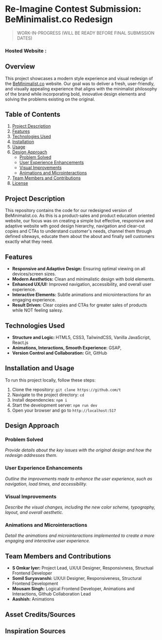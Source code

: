 # Re-Imagine Contest Submission: BeMinimalist.co Redesign

> WORK-IN-PROGRESS (WILL BE READY BEFORE FINAL SUBMISSION DATES)

### Hosted Website :

## Overview
This project showcases a modern style experience and visual redesign of the [BeMinimalist.co](https://beminimalist.co/) website. Our goal was to deliver a fresh, user-friendly, and visually appealing experience that aligns with the minimalist philosophy of the brand while incorporating bold, innovative design elements and solving the problems existing on the original.

## Table of Contents
1. [Project Description](#project-description)
2. [Features](#features)
3. [Technologies Used](#technologies-used)
4. [Installation](#installation)
5. [Usage](#usage)
6. [Design Approach](#design-approach)
    - [Problem Solved](#problem-solved)
    - [User Experience Enhancements](#user-experience-enhancements)
    - [Visual Improvements](#visual-improvements)
    - [Animations and Microinteractions](#animations-and-microinteractions)
7. [Team Members and Contributions](#team-members-and-contributions)
8. [License](#license)

## Project Description
This repository contains the code for our redesigned version of BeMinimalist.co. As this is a product-sales and product education oriented website, our focus was on creating a simple but effective, responsive and adaptive website wth good design hierarchy, navigation and clear-cut copies and CTAs to understand customer's needs, channel them through defined siteways, educate them about the about and finally sell customers exactly what they need.

## Features
- **Responsive and Adaptive Design:** Ensuring optimal viewing on all devices/screen sizes.
- **Modern Aesthetics:** Clean and minimalistic design with bold elements.
- **Enhanced UX/UI:** Improved navigation, accessibility, and overall user experience.
- **Interactive Elements:** Subtle animations and microinteractions for an engaging experience.
- **Result Driven:** Clear copies and CTAs for greater sales of products while NOT feeling salesy.

## Technologies Used
- **Structure and Logic:** HTML5, CSS3, TailwindCSS, Vanilla JavaScript, React.js
- **Animations, Interactions, Smooth Experience:** GSAP,  
- **Version Control and Collaboration:** Git, GitHub

## Installation and Usage
To run this project locally, follow these steps:
1. Clone the repository: `git clone https://github.com/t`
2. Navigate to the project directory: `cd `
3. Install dependencies: `npm i`
4. Start the development server: `npm run dev`
5. Open your browser and go to `http://localhost:517`


## Design Approach
### Problem Solved
*Provide details about the key issues with the original design and how the redesign addresses them.*

### User Experience Enhancements
*Outline the improvements made to enhance the user experience, such as navigation, load times, and accessibility.*

### Visual Improvements
*Describe the visual changes, including the new color scheme, typography, layout, and overall aesthetic.*

### Animations and Microinteractions
*Detail the animations and microinteractions implemented to create a more engaging and interactive user experience.*

## Team Members and Contributions
- **S Omkar Iyer:** Project Lead, UX/UI Designer, Responsivness, Structual Frontend Developer
- **Somil Suryavanshi:** UX/UI Designer, Responsiveness, Structural Frontend Development
- **Mousam Singh:** Logical Frontend Developer, Animations and Interactions, Github Collaboration Lead
- **Aashish:** Animations

## Asset Credits/Sources

## Inspiration Sources
